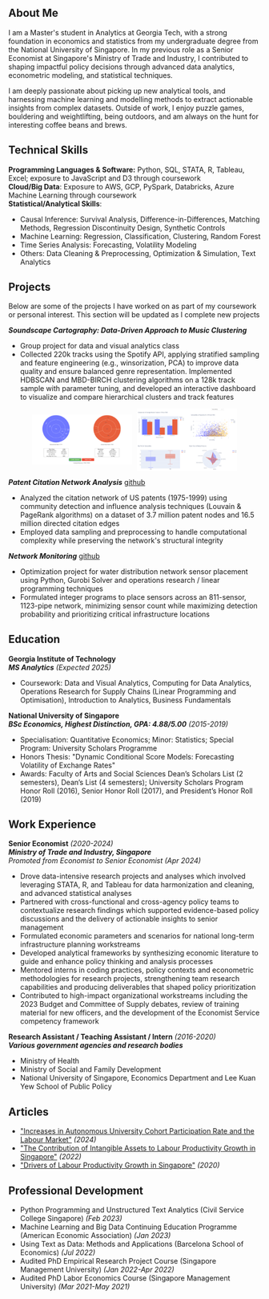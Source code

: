 ## About Me
I am a Master's student in Analytics at Georgia Tech, with a strong foundation in economics and statistics from my undergraduate degree from the National University of Singapore. In my previous role as a Senior Economist at Singapore's Ministry of Trade and Industry, I contributed to shaping impactful policy decisions through advanced data analytics, econometric modeling, and statistical techniques. 

I am deeply passionate about picking up new analytical tools, and harnessing machine learning and modelling methods to extract actionable insights from complex datasets. Outside of work, I enjoy puzzle games, bouldering and weightlifting, being outdoors, and am always on the hunt for interesting coffee beans and brews.


## Technical Skills
**Programming Languages & Software:** Python, SQL, STATA, R, Tableau, Excel; exposure to JavaScript and D3 through coursework   
**Cloud/Big Data**: Exposure to AWS, GCP, PySpark, Databricks, Azure Machine Learning through coursework    
**Statistical/Analytical Skills**:      
- Causal Inference: Survival Analysis, Difference-in-Differences, Matching Methods, Regression Discontinuity Design, Synthetic Controls
- Machine Learning: Regression, Classification, Clustering, Random Forest
- Time Series Analysis: Forecasting, Volatility Modeling
- Others: Data Cleaning & Preprocessing, Optimization & Simulation, Text Analytics


## Projects
Below are some of the projects I have worked on as part of my coursework or personal interest. This section will be updated as I complete new projects      

***Soundscape Cartography: Data-Driven Approach to Music Clustering***      
- Group project for data and visual analytics class
- Collected 220k tracks using the Spotify API, applying stratified sampling and feature engineering (e.g., winsorization, PCA) to improve data quality and ensure balanced genre representation. Implemented HDBSCAN and MBD-BIRCH clustering algorithms on a 128k track sample with parameter tuning, and developed an interactive dashboard to visualize and compare hierarchical clusters and track features
<div style="display: flex; justify-content: center; align-items: center; gap: 10px;">
    <img src="/assets/dva/dva_dashboard1.png" alt="Top Part" style="max-width: 100%; width: 200px;"/>
    <img src="/assets/dva/dva_dashboard2.png" alt="Bottom Part" style="max-width: 100%; width: 200px;"/>
</div>      

***Patent Citation Network Analysis*** [github](https://github.com/jesstingjh/patent-citation-network)
- Analyzed the citation network of US patents (1975-1999) using community detection and influence analysis techniques (Louvain & PageRank algorithms) on a dataset of 3.7 million patent nodes and 16.5 million directed citation edges
- Employed data sampling and preprocessing to handle computational complexity while preserving the network's structural integrity

***Network Monitoring*** [github](https://github.com/jesstingjh/network-monitoring)     
- Optimization project for water distribution network sensor placement using Python, Gurobi Solver and operations research / linear programming techniques 
- Formulated integer programs to place sensors across an 811-sensor, 1123-pipe network, minimizing sensor count while maximizing detection probability and prioritizing critical infrastructure locations 


## Education
**Georgia Institute of Technology**   
***MS Analytics*** *(Expected 2025)*  
- Coursework: Data and Visual Analytics, Computing for Data Analytics, Operations Research for Supply Chains (Linear Programming and Optimisation), Introduction to Analytics, Business Fundamentals

**National University of Singapore**  
***BSc Economics, Highest Distinction, GPA: 4.88/5.00*** *(2015-2019)*   
- Specialisation: Quantitative Economics; Minor: Statistics; Special Program: University Scholars Programme 
- Honors Thesis: "Dynamic Conditional Score Models: Forecasting Volatility of Exchange Rates"  
- Awards:  Faculty of Arts and Social Sciences Dean’s Scholars List (2 semesters), Dean’s List (4 semesters); University Scholars Program Honor Roll (2016), Senior Honor Roll (2017), and President’s Honor Roll (2019)   


## Work Experience
**Senior Economist** *(2020-2024)*    
***Ministry of Trade and Industry, Singapore***          
*Promoted from Economist to Senior Economist (Apr 2024)*    
- Drove data-intensive research projects and analyses which involved leveraging STATA, R, and Tableau for data harmonization and cleaning, and advanced statistical analyses
- Partnered with cross-functional and cross-agency policy teams to contextualize research findings which supported evidence-based policy discussions and the delivery of actionable insights to senior management
- Formulated economic parameters and scenarios for national long-term infrastructure planning workstreams
- Developed analytical frameworks by synthesizing economic literature to guide and enhance policy thinking and analysis processes
- Mentored interns in coding practices, policy contexts and econometric methodologies for research projects, strengthening team research capabilities and producing deliverables that shaped policy prioritization
- Contributed to high-impact organizational workstreams including the 2023 Budget and Committee of Supply debates, review of training material for new officers, and the development of the Economist Service competency framework

**Research Assistant / Teaching Assistant / Intern** *(2016-2020)*  
***Various government agencies and research bodies***   
- Ministry of Health
- Ministry of Social and Family Development
- National University of Singapore, Economics Department and Lee Kuan Yew School of Public Policy


## Articles
- ["Increases in Autonomous University Cohort Participation Rate and the Labour Market"](https://www.mti.gov.sg/-/media/MTI/Resources/Economic-Survey-of-Singapore/2024/Economic-Survey-of-Singapore-First-Quarter-2024/FA_1Q24.pdf) *(2024)*
- ["The Contribution of Intangible Assets to Labour Productivity Growth in Singapore"](https://www.mti.gov.sg/-/media/MTI/Resources/Economic-Survey-of-Singapore/2022/Economic-Survey-of-Singapore-First-Quarter-2022/FA2_1Q22.pdf) *(2022)*
- ["Drivers of Labour Productivity Growth in Singapore"](https://www.mti.gov.sg/-/media/MTI/Resources/Economic-Survey-of-Singapore/2020/Economic-Survey-of-Singapore-Third-Quarter-2020/FA_3Q20.pdf) *(2020)*


## Professional Development
- Python Programming and Unstructured Text Analytics (Civil Service College Singapore) *(Feb 2023)*
- Machine Learning and Big Data Continuing Education Programme (American Economic Association) *(Jan 2023)*
- Using Text as Data: Methods and Applications (Barcelona School of Economics) *(Jul 2022)*
- Audited PhD Empirical Research Project Course (Singapore Management University) *(Jan 2022-Apr 2022)*
- Audited PhD Labor Economics Course (Singapore Management University) *(Mar 2021-May 2021)*
